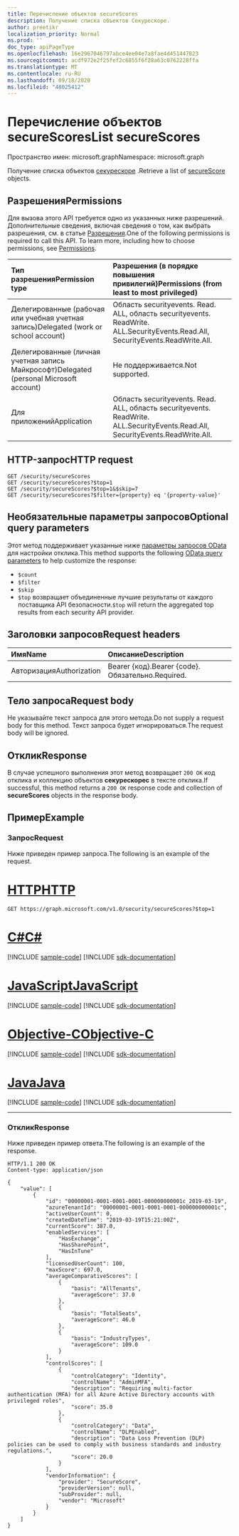 ```yaml
---
title: Перечисление объектов secureScores
description: Получение списка объектов Секурескоре.
author: preetikr
localization_priority: Normal
ms.prod: ''
doc_type: apiPageType
ms.openlocfilehash: 16e2967046797abce4ee04e7a8fae4d451447823
ms.sourcegitcommit: acdf972e2f25fef2c6855f6f28a63c0762228ffa
ms.translationtype: MT
ms.contentlocale: ru-RU
ms.lasthandoff: 09/18/2020
ms.locfileid: "48025412"
---
```

# <a name="list-securescores"></a><span data-ttu-id="cd29f-103">Перечисление объектов secureScores</span><span class="sxs-lookup"><span data-stu-id="cd29f-103">List secureScores</span></span>

<span data-ttu-id="cd29f-104">Пространство имен: microsoft.graph</span><span class="sxs-lookup"><span data-stu-id="cd29f-104">Namespace: microsoft.graph</span></span>

<span data-ttu-id="cd29f-105">Получение списка объектов [секурескоре](../resources/securescore.md) .</span><span class="sxs-lookup"><span data-stu-id="cd29f-105">Retrieve a list of [secureScore](../resources/securescore.md) objects.</span></span>

## <a name="permissions"></a><span data-ttu-id="cd29f-106">Разрешения</span><span class="sxs-lookup"><span data-stu-id="cd29f-106">Permissions</span></span>

<span data-ttu-id="cd29f-p101">Для вызова этого API требуется одно из указанных ниже разрешений. Дополнительные сведения, включая сведения о том, как выбрать разрешения, см. в статье [Разрешения](/graph/permissions-reference).</span><span class="sxs-lookup"><span data-stu-id="cd29f-p101">One of the following permissions is required to call this API. To learn more, including how to choose permissions, see [Permissions](/graph/permissions-reference).</span></span>

|<span data-ttu-id="cd29f-109">Тип разрешения</span><span class="sxs-lookup"><span data-stu-id="cd29f-109">Permission type</span></span>      | <span data-ttu-id="cd29f-110">Разрешения (в порядке повышения привилегий)</span><span class="sxs-lookup"><span data-stu-id="cd29f-110">Permissions (from least to most privileged)</span></span>              |
|:--------------------|:---------------------------------------------------------|
|<span data-ttu-id="cd29f-111">Делегированные (рабочая или учебная учетная запись)</span><span class="sxs-lookup"><span data-stu-id="cd29f-111">Delegated (work or school account)</span></span> |  <span data-ttu-id="cd29f-112">Область securityevents. Read. ALL, область securityevents. ReadWrite. ALL.</span><span class="sxs-lookup"><span data-stu-id="cd29f-112">SecurityEvents.Read.All, SecurityEvents.ReadWrite.All.</span></span>   |
|<span data-ttu-id="cd29f-113">Делегированные (личная учетная запись Майкрософт)</span><span class="sxs-lookup"><span data-stu-id="cd29f-113">Delegated (personal Microsoft account)</span></span> |  <span data-ttu-id="cd29f-114">Не поддерживается.</span><span class="sxs-lookup"><span data-stu-id="cd29f-114">Not supported.</span></span>  |
|<span data-ttu-id="cd29f-115">Для приложений</span><span class="sxs-lookup"><span data-stu-id="cd29f-115">Application</span></span> | <span data-ttu-id="cd29f-116">Область securityevents. Read. ALL, область securityevents. ReadWrite. ALL.</span><span class="sxs-lookup"><span data-stu-id="cd29f-116">SecurityEvents.Read.All, SecurityEvents.ReadWrite.All.</span></span> |

## <a name="http-request"></a><span data-ttu-id="cd29f-117">HTTP-запрос</span><span class="sxs-lookup"><span data-stu-id="cd29f-117">HTTP request</span></span>

<!-- { "blockType": "ignored" } -->

```http
GET /security/secureScores
GET /security/secureScores?$top=1
GET /security/secureScores?$top=1&$skip=7
GET /security/secureScores?$filter={property} eq '{property-value}'
```
## <a name="optional-query-parameters"></a><span data-ttu-id="cd29f-118">Необязательные параметры запросов</span><span class="sxs-lookup"><span data-stu-id="cd29f-118">Optional query parameters</span></span>

<span data-ttu-id="cd29f-119">Этот метод поддерживает указанные ниже [параметры запросов OData](/graph/query-parameters) для настройки отклика.</span><span class="sxs-lookup"><span data-stu-id="cd29f-119">This method supports the following [OData query parameters](/graph/query-parameters) to help customize the response:</span></span>

- `$count`
- `$filter`
- `$skip`
- <span data-ttu-id="cd29f-120">`$top` возвращает объединенные лучшие результаты от каждого поставщика API безопасности.</span><span class="sxs-lookup"><span data-stu-id="cd29f-120">`$top` will return the aggregated top results from each security API provider.</span></span>  

## <a name="request-headers"></a><span data-ttu-id="cd29f-121">Заголовки запросов</span><span class="sxs-lookup"><span data-stu-id="cd29f-121">Request headers</span></span>

| <span data-ttu-id="cd29f-122">Имя</span><span class="sxs-lookup"><span data-stu-id="cd29f-122">Name</span></span>      |<span data-ttu-id="cd29f-123">Описание</span><span class="sxs-lookup"><span data-stu-id="cd29f-123">Description</span></span>|
|:----------|:----------|
| <span data-ttu-id="cd29f-124">Авторизация</span><span class="sxs-lookup"><span data-stu-id="cd29f-124">Authorization</span></span>  | <span data-ttu-id="cd29f-125">Bearer {код}.</span><span class="sxs-lookup"><span data-stu-id="cd29f-125">Bearer {code}.</span></span> <span data-ttu-id="cd29f-126">Обязательно.</span><span class="sxs-lookup"><span data-stu-id="cd29f-126">Required.</span></span>|

## <a name="request-body"></a><span data-ttu-id="cd29f-127">Тело запроса</span><span class="sxs-lookup"><span data-stu-id="cd29f-127">Request body</span></span>

<span data-ttu-id="cd29f-128">Не указывайте текст запроса для этого метода.</span><span class="sxs-lookup"><span data-stu-id="cd29f-128">Do not supply a request body for this method.</span></span> <span data-ttu-id="cd29f-129">Текст запроса будет игнорироваться.</span><span class="sxs-lookup"><span data-stu-id="cd29f-129">The request body will be ignored.</span></span>

## <a name="response"></a><span data-ttu-id="cd29f-130">Отклик</span><span class="sxs-lookup"><span data-stu-id="cd29f-130">Response</span></span>

<span data-ttu-id="cd29f-131">В случае успешного выполнения этот метод возвращает `200 OK` код отклика и коллекцию объектов **секурескорес** в тексте отклика.</span><span class="sxs-lookup"><span data-stu-id="cd29f-131">If successful, this method returns a `200 OK` response code and collection of **secureScores** objects in the response body.</span></span>

## <a name="example"></a><span data-ttu-id="cd29f-132">Пример</span><span class="sxs-lookup"><span data-stu-id="cd29f-132">Example</span></span>

### <a name="request"></a><span data-ttu-id="cd29f-133">Запрос</span><span class="sxs-lookup"><span data-stu-id="cd29f-133">Request</span></span>

<span data-ttu-id="cd29f-134">Ниже приведен пример запроса.</span><span class="sxs-lookup"><span data-stu-id="cd29f-134">The following is an example of the request.</span></span>

# <a name="http"></a>[<span data-ttu-id="cd29f-135">HTTP</span><span class="sxs-lookup"><span data-stu-id="cd29f-135">HTTP</span></span>](#tab/http)
<!-- {
  "blockType": "request",
  "name": "get_securescores"
}-->

```msgraph-interactive
GET https://graph.microsoft.com/v1.0/security/secureScores?$top=1
```
# <a name="c"></a>[<span data-ttu-id="cd29f-136">C#</span><span class="sxs-lookup"><span data-stu-id="cd29f-136">C#</span></span>](#tab/csharp)
[!INCLUDE [sample-code](../includes/snippets/csharp/get-securescores-csharp-snippets.md)]
[!INCLUDE [sdk-documentation](../includes/snippets/snippets-sdk-documentation-link.md)]

# <a name="javascript"></a>[<span data-ttu-id="cd29f-137">JavaScript</span><span class="sxs-lookup"><span data-stu-id="cd29f-137">JavaScript</span></span>](#tab/javascript)
[!INCLUDE [sample-code](../includes/snippets/javascript/get-securescores-javascript-snippets.md)]
[!INCLUDE [sdk-documentation](../includes/snippets/snippets-sdk-documentation-link.md)]

# <a name="objective-c"></a>[<span data-ttu-id="cd29f-138">Objective-C</span><span class="sxs-lookup"><span data-stu-id="cd29f-138">Objective-C</span></span>](#tab/objc)
[!INCLUDE [sample-code](../includes/snippets/objc/get-securescores-objc-snippets.md)]
[!INCLUDE [sdk-documentation](../includes/snippets/snippets-sdk-documentation-link.md)]

# <a name="java"></a>[<span data-ttu-id="cd29f-139">Java</span><span class="sxs-lookup"><span data-stu-id="cd29f-139">Java</span></span>](#tab/java)
[!INCLUDE [sample-code](../includes/snippets/java/get-securescores-java-snippets.md)]
[!INCLUDE [sdk-documentation](../includes/snippets/snippets-sdk-documentation-link.md)]

---


### <a name="response"></a><span data-ttu-id="cd29f-140">Отклик</span><span class="sxs-lookup"><span data-stu-id="cd29f-140">Response</span></span>

<span data-ttu-id="cd29f-141">Ниже приведен пример ответа.</span><span class="sxs-lookup"><span data-stu-id="cd29f-141">The following is an example of the response.</span></span>
<!-- {
  "blockType": "response",
  "truncated": true,
  "@odata.type": "microsoft.graph.secureScore",
  "isCollection": true
} -->

```http
HTTP/1.1 200 OK
Content-type: application/json

{
    "value": [
        {
            "id": "00000001-0001-0001-0001-000000000001c_2019-03-19",
            "azureTenantId": "00000001-0001-0001-0001-000000000001c",
            "activeUserCount": 0,
            "createdDateTime": "2019-03-19T15:21:00Z",
            "currentScore": 387.0,
            "enabledServices": [
                "HasExchange",
                "HasSharePoint",
                "HasInTune"
            ],
            "licensedUserCount": 100,
            "maxScore": 697.0,
            "averageComparativeScores": [
                {
                    "basis": "AllTenants",
                    "averageScore": 37.0
                },
                {
                    "basis": "TotalSeats",
                    "averageScore": 46.0
                },
                {
                    "basis": "IndustryTypes",
                    "averageScore": 109.0
                }
            ],
            "controlScores": [
                {
                    "controlCategory": "Identity",
                    "controlName": "AdminMFA",
                    "description": "Requiring multi-factor authentication (MFA) for all Azure Active Directory accounts with privileged roles",
                    "score": 35.0
                },
                {
                    "controlCategory": "Data",
                    "controlName": "DLPEnabled",
                    "description": "Data Loss Prevention (DLP) policies can be used to comply with business standards and industry regulations.",
                    "score": 20.0
                }
            ],
            "vendorInformation": {
                "provider": "SecureScore",
                "providerVersion": null,
                "subProvider": null,
                "vendor": "Microsoft"
            }
        }
    ]
}

```


<!--
{
  "type": "#page.annotation",
  "description": "List secureScores",
  "keywords": "",
  "section": "documentation",
  "tocPath": "",
  "suppressions": [
  ]
}
-->

